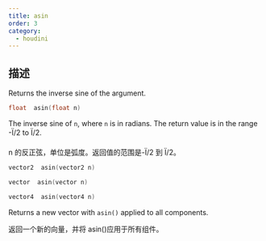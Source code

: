 ```yaml
---
title: asin
order: 3
category:
  - houdini
---
```

    
## 描述

Returns the inverse sine of the argument.

```c
float  asin(float n)
```

The inverse sine of `n`, where `n` is in radians. The return value is in the
range -Ï/2 to Ï/2.

n 的反正弦，单位是弧度。返回值的范围是-Ï/2 到 Ï/2。

```c
vector2  asin(vector2 n)
```

```c
vector  asin(vector n)
```

```c
vector4  asin(vector4 n)
```

Returns a new vector with `asin()` applied to all components.

返回一个新的向量，并将 asin()应用于所有组件。
